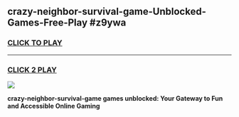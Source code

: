 
## crazy-neighbor-survival-game-Unblocked-Games-Free-Play #z9ywa
<h3>
<a href="https://us.freeplayer.one?title=crazy-neighbor-survival-game&ref=9M">CLICK TO PLAY</a></h3>
<hr>

<h3>
<a href="https://us.freeplayer.one?title=crazy-neighbor-survival-game&ref=9M">CLICK 2 PLAY</a>
  
</h3>

<a href="https://us.freeplayer.one?title=crazy-neighbor-survival-game&ref=9M"><img src="https://clearcache.store/games.png"></a>


**crazy-neighbor-survival-game games unblocked: Your Gateway to Fun and Accessible Online Gaming**
